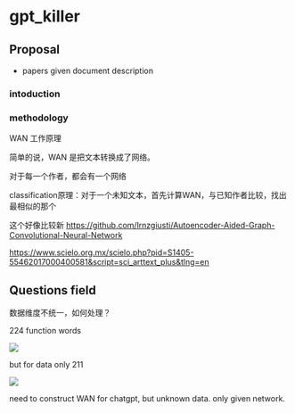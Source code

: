 # gpt_killer

## Proposal
- papers given document description

### intoduction

### methodology

WAN 工作原理

简单的说，WAN 是把文本转换成了网络。

对于每一个作者，都会有一个网络

classification原理：对于一个未知文本，首先计算WAN，与已知作者比较，找出最相似的那个

这个好像比较新
https://github.com/lrnzgiusti/Autoencoder-Aided-Graph-Convolutional-Neural-Network



https://www.scielo.org.mx/scielo.php?pid=S1405-55462017000400581&script=sci_arttext_plus&tlng=en




## Questions field

数据维度不统一，如何处理？

224 function words



![](https://hackmd.io/_uploads/HkJbgYWSh.png)

but for data only 211

![](https://hackmd.io/_uploads/H1sz_F-S3.png)



need to construct WAN for chatgpt, but unknown data. only given network.







